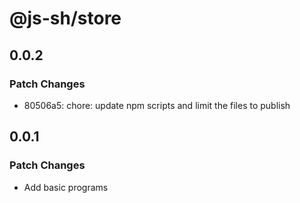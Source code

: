 # @js-sh/store

## 0.0.2

### Patch Changes

- 80506a5: chore: update npm scripts and limit the files to publish

## 0.0.1

### Patch Changes

- Add basic programs
